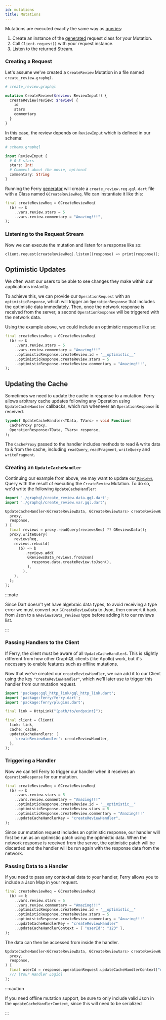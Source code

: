```yaml
---
id: mutations
title: Mutations
---
```


Mutations are executed exactly the same way as [queries](queries.md):

1. Create an instance of the [generated](codegen.md) request class for your Mutation.
2. Call `Client.request()` with your request instance.
3. Listen to the returned Stream.

### Creating a Request

Let's assume we've created a `CreateReview` Mutation in a file named `create_review.graphql`.

```graphql
# create_review.graphql

mutation CreateReview($review: ReviewInput!) {
  createReview(review: $review) {
    id
    stars
    commentary
  }
}
```

In this case, the review depends on `ReviewInput` which is defined in our schema:

```graphql
# schema.graphql

input ReviewInput {
  # 0-5 stars
  stars: Int!
  # Comment about the movie, optional
  commentary: String
}
```

Running the Ferry [generator](codegen.md) will create a `create_review.req.gql.dart` file with a Class named `GCreateReviewReq`. We can instantiate it like this:

```dart
final createReviewReq = GCreateReviewReq(
  (b) => b
    ..vars.review.stars = 5
    ..vars.review.commentary = "Amazing!!!",
);
```

### Listening to the Request Stream

Now we can execute the mutation and listen for a response like so:

```dart
client.request(createReviewReq).listen((response) => print(response));
```

## Optimistic Updates

We often want our users to be able to see changes they make within our applications instantly.

To achieve this, we can provide our `OperationRequest` with an `optimisticResponse`, which will trigger an `OperationResponse` that includes the optimistic data immediately. Then, once the network response is received from the server, a second `OperationResponse` will be triggered with the network data.

Using the example above, we could include an optimistic response like so:

```dart {5}
final createReviewReq = GCreateReviewReq(
  (b) => b
    ..vars.review.stars = 5
    ..vars.review.commentary = "Amazing!!!"
    ..optimisticResponse.createReview.id = "__optimistic__"
    ..optimisticResponse.createReview.stars = 5
    ..optimisticResponse.createReview.commentary = "Amazing!!!",
);
```

## Updating the Cache

Sometimes we need to update the cache in response to a mutation. Ferry allows arbitrary cache updates following any Operation using `UpdateCacheHandler` callbacks, which run whenever an `OperationResponse` is received.

```dart
typedef UpdateCacheHandler<TData, TVars> = void Function(
  CacheProxy proxy,
  OperationResponse<TData, TVars> response,
);
```

The `CacheProxy` passed to the handler includes methods to read & write data to & from the cache, including `readQuery`, `readFragment`, `writeQuery` and `writeFragment`.

### Creating an `UpdateCacheHandler`

Continuing our example from above, we may want to update our[ `Reviews`](queries.md#creating-a-request) Query with the result of executing the `CreateReview` Mutation. To do so, we'd write the following `UpdateCacheHandler`:

```dart
import './graphql/create_review.data.gql.dart';
import './graphql/create_review.var.gql.dart';

UpdateCacheHandler<GCreateReviewData, GCreateReviewVars> createReviewHandler = (
  proxy,
  response,
) {
  final reviews = proxy.readQuery(reviewsReq) ?? GReviewsData();
  proxy.writeQuery(
    reviewsReq,
    reviews.rebuild(
      (b) => b
        ..reviews.add(
          GReviewsData_reviews.fromJson(
            response.data.createReview.toJson(),
          ),
        ),
    ),
  );
};
```

:::note

Since Dart doesn't yet have algebraic data types, to avoid receiving a type error we must convert our `GCreateReviewData` to Json, then convert it back from Json to a `GReviewsData_reviews` type before adding it to our reviews list.

:::

### Passing Handlers to the Client

If Ferry, the client must be aware of all `UpdateCacheHandler`s. This is slightly different from how other GraphQL clients (like Apollo) work, but it's necessary to enable features such as offline mutations.

Now that we've created our `createReviewHandler`, we can add it to our Client using the key `"createReviewHandler"`, which we'll later use to trigger this handler from our mutation request.

```dart
import 'package:gql_http_link/gql_http_link.dart';
import 'package:ferry/ferry.dart';
import 'package:ferry/plugins.dart';

final link = HttpLink("[path/to/endpoint]");

final client = Client(
  link: link,
  cache: cache,
  updateCacheHandlers: {
    'createReviewHandler': createReviewHandler,
  },
);
```

### Triggering a Handler

Now we can tell Ferry to trigger our handler when it receives an `OperationResponse` for our mutation.

```dart {8}
final createReviewReq = GCreateReviewReq(
  (b) => b
    ..vars.review.stars = 5
    ..vars.review.commentary = "Amazing!!!"
    ..optimisticResponse.createReview.id = "__optimistic__"
    ..optimisticResponse.createReview.stars = 5
    ..optimisticResponse.createReview.commentary = "Amazing!!!"
    ..updateCacheHandlerKey = "createReviewHandler",
);
```

Since our mutation request includes an optimistic response, our handler will first be run as an optimistic patch using the optimistic data. When the network response is received from the server, the optimistic patch will be discarded and the handler will be run again with the response data from the network.

### Passing Data to a Handler

If you need to pass any contextual data to your handler, Ferry allows you to include a Json Map in your request.

```dart {9}
final createReviewReq = GCreateReviewReq(
  (b) => b
    ..vars.review.stars = 5
    ..vars.review.commentary = "Amazing!!!"
    ..optimisticResponse.createReview.id = "__optimistic__"
    ..optimisticResponse.createReview.stars = 5
    ..optimisticResponse.createReview.commentary = "Amazing!!!"
    ..updateCacheHandlerKey = "createReviewHandler"
    ..updateCacheHandlerContext = { "userId": "123" },
);
```

The data can then be accessed from inside the handler.

```dart
UpdateCacheHandler<GCreateReviewData, GCreateReviewVars> createReviewHandler = (
  proxy,
  response,
) {
  final userId = response.operationRequest.updateCacheHandlerContext["userId"];
  /// [Your Handler Logic]
};
```

:::caution

If you need offline mutation support, be sure to only include valid Json in the `updateCacheHandlerContext`, since this will need to be serialized

:::
